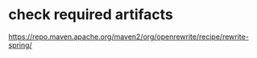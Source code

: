 # check required artifacts
https://repo.maven.apache.org/maven2/org/openrewrite/recipe/rewrite-spring/